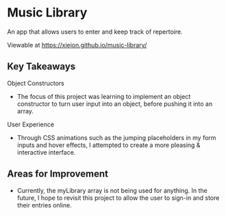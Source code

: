 # Music Library

An app that allows users to enter and keep track of repertoire.

Viewable at https://xiejon.github.io/music-library/

## Key Takeaways 

Object Constructors
- The focus of this project was learning to implement an object constructor to turn user input into an object, before pushing it into an array. 

User Experience
- Through CSS animations such as the jumping placeholders in my form inputs and hover effects, I attempted to create a more pleasing & interactive interface. 

## Areas for Improvement 

- Currently, the myLibrary array is not being used for anything. In the future, I hope to revisit this project to allow the user to sign-in and store their entries online.